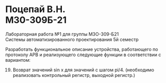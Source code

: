# Поцепай В.Н. <br> M30-309Б-21

Лабораторная работа №1 для группы М3О-309-Б21<br>
Системы автоматизированного проектирования 5й семестр


Разработать функциональное описание устройства, работающего по протоколу APB и реализующего следующие функции в соответствии с вариантом:

19. Возврат значений sin x для значений с шагом pi/4. (необходимо реализовать контрольный регистр, выходной регистр.)
